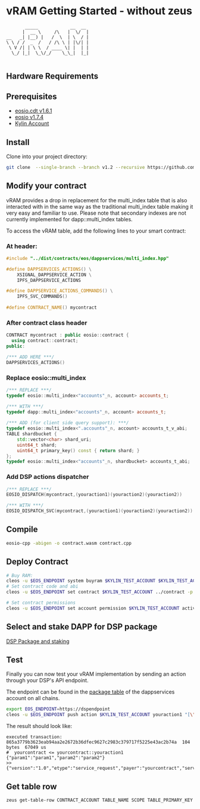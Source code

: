 vRAM Getting Started - without zeus
===================================

```            
       _____            __  __ 
      |  __ \     /\   |  \/  |
__   _| |__) |   /  \  | \  / |
\ \ / /  _  /   / /\ \ | |\/| |
 \ V /| | \ \  / ____ \| |  | |
  \_/ |_|  \_\/_/    \_\_|  |_|
            
```

## Hardware Requirements

## Prerequisites

* [eosio.cdt v1.6.1](https://github.com/EOSIO/eosio.cdt/releases/tag/v1.6.1)
* [eosio v1.7.4](https://github.com/EOSIO/eos/releases/tag/v1.7.4)
* [Kylin Account](kylin-account.md)

## Install

Clone into your project directory:
```bash
git clone  --single-branch --branch v1.2 --recursive https://github.com/liquidapps-io/dist
```


## Modify your contract

vRAM provides a drop in replacement for the multi_index table that is also interacted with in the same way as the traditional multi_index table making it very easy and familiar to use. Please note that secondary indexes are not currently implemented for dapp::multi_index tables. 

To access the vRAM table, add the following lines to your smart contract:

### At header:
```cpp
#include "../dist/contracts/eos/dappservices/multi_index.hpp"

#define DAPPSERVICES_ACTIONS() \
    XSIGNAL_DAPPSERVICE_ACTION \
    IPFS_DAPPSERVICE_ACTIONS

#define DAPPSERVICE_ACTIONS_COMMANDS() \
    IPFS_SVC_COMMANDS()
  
#define CONTRACT_NAME() mycontract
```
### After contract class header
```cpp
CONTRACT mycontract : public eosio::contract { 
  using contract::contract; 
public: 

/*** ADD HERE ***/
DAPPSERVICES_ACTIONS()
```

### Replace eosio::multi_index
```cpp
/*** REPLACE ***/
typedef eosio::multi_index<"accounts"_n, account> accounts_t;

/*** WITH ***/
typedef dapp::multi_index<"accounts"_n, account> accounts_t;
      
/*** ADD (for client side query support): ***/
typedef eosio::multi_index<".accounts"_n, account> accounts_t_v_abi;
TABLE shardbucket {
    std::vector<char> shard_uri;
    uint64_t shard;
    uint64_t primary_key() const { return shard; }
};
typedef eosio::multi_index<"accounts"_n, shardbucket> accounts_t_abi;
```

### Add DSP actions dispatcher
```cpp
/*** REPLACE ***/
EOSIO_DISPATCH(mycontract,(youraction1)(youraction2)(youraction2))

/*** WITH ***/
EOSIO_DISPATCH_SVC(mycontract,(youraction1)(youraction2)(youraction2))
```

## Compile
```bash
eosio-cpp -abigen -o contract.wasm contract.cpp
```

## Deploy Contract
```bash
# Buy RAM:
cleos -u $EOS_ENDPOINT system buyram $KYLIN_TEST_ACCOUNT $KYLIN_TEST_ACCOUNT "50.0000 EOS" -p $KYLIN_TEST_ACCOUNT@active
# Set contract code and abi
cleos -u $EOS_ENDPOINT set contract $KYLIN_TEST_ACCOUNT ../contract -p $KYLIN_TEST_ACCOUNT@active

# Set contract permissions
cleos -u $EOS_ENDPOINT set account permission $KYLIN_TEST_ACCOUNT active "{\"threshold\":1,\"keys\":[\"$KYLIN_TEST_PUBLIC_KEY\"],\"accounts\":[{\"permission\":{\"actor\":\"eosio.code\",\"permission\":\"active\"},\"weight\":1}]}" active -p $KYLIN_TEST_ACCOUNT@active
```

## Select and stake DAPP for DSP package

[DSP Package and staking](dsp-packages-and-staking.md)

## Test
Finally you can now test your vRAM implementation by sending an action through your DSP's API endpoint.  

The endpoint can be found in the [package table](https://kylin.eosx.io/account/dappservices?mode=contract&sub=tables&table=package&lowerBound=&upperBound=&limit=100) of the dappservices account on all chains.

```bash
export EOS_ENDPOINT=https://dspendpoint
cleos -u $EOS_ENDPOINT push action $KYLIN_TEST_ACCOUNT youraction1 "[\"param1\",\"param2\"]" -p $KYLIN_TEST_ACCOUNT@active
```

The result should look like:
```
executed transaction: 865a3779b3623eab94aa2e2672b36dfec9627c2983c379717f5225e43ac2b74a  104 bytes  67049 us
#  yourcontract <= yourcontract::youraction1         {"param1":"param1","param2":"param2"}
>> {"version":"1.0","etype":"service_request","payer":"yourcontract","service":"ipfsservice1","action":"commit","provider":"","data":"DH......"}
```

## Get table row
```bash
zeus get-table-row CONTRACT_ACCOUNT TABLE_NAME SCOPE TABLE_PRIMARY_KEY --endpoint $EOS_ENDPOINT
```